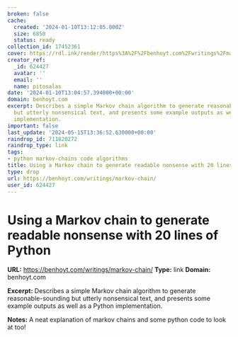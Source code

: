 ```yaml
---
broken: false
cache:
  created: '2024-01-10T13:12:05.000Z'
  size: 6850
  status: ready
collection_id: 17452361
cover: https://rdl.ink/render/https%3A%2F%2Fbenhoyt.com%2Fwritings%2Fmarkov-chain%2F
creator_ref:
  _id: 624427
  avatar: ''
  email: ''
  name: pitosalas
date: '2024-01-10T13:04:57.394000+00:00'
domain: benhoyt.com
excerpt: Describes a simple Markov chain algorithm to generate reasonable-sounding
  but utterly nonsensical text, and presents some example outputs as well as a Python
  implementation.
important: false
last_update: '2024-05-15T13:36:52.630000+00:00'
raindrop_id: 711820272
raindrop_type: link
tags:
- python markov-chains code algorithms
title: Using a Markov chain to generate readable nonsense with 20 lines of Python
type: drop
url: https://benhoyt.com/writings/markov-chain/
user_id: 624427
---
```


# Using a Markov chain to generate readable nonsense with 20 lines of Python

**URL:** https://benhoyt.com/writings/markov-chain/
**Type:** link
**Domain:** benhoyt.com

**Excerpt:** Describes a simple Markov chain algorithm to generate reasonable-sounding but utterly nonsensical text, and presents some example outputs as well as a Python implementation.

**Notes:**
A neat explanation of markov chains and some python code to look at too!
